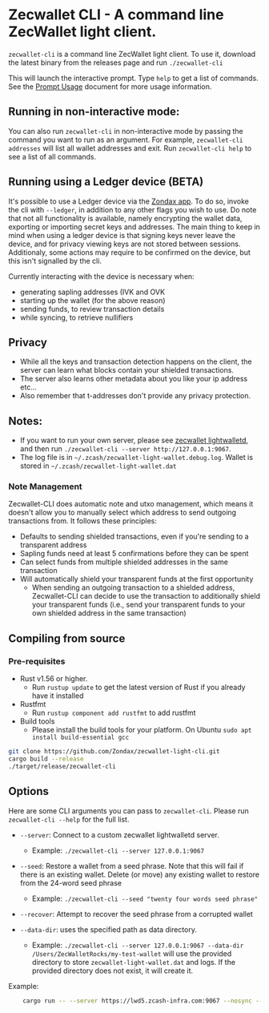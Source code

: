 # Zecwallet CLI - A command line ZecWallet light client. 

`zecwallet-cli` is a command line ZecWallet light client. To use it, download the latest binary from the releases page and run `./zecwallet-cli`

This will launch the interactive prompt. Type `help` to get a list of commands. See the [Prompt Usage](PROMPT.md) document for more usage information. 

## Running in non-interactive mode:

You can also run `zecwallet-cli` in non-interactive mode by passing the command you want to run as an argument. For example, `zecwallet-cli addresses` will list all wallet addresses and exit. 
Run `zecwallet-cli help` to see a list of all commands. 

## Running using a Ledger device (BETA)

It's possible to use a Ledger device via the [Zondax app](https://github.com/Zondax/ledger-zcash). To do so, invoke the cli with `--ledger`, in addition to any other flags you wish to use.
Do note that not all functionality is available, namely encrypting the wallet data, exporting or importing secret keys and addresses.
The main thing to keep in mind when using a ledger device is that signing keys never leave the device, and for privacy viewing keys are not stored between sessions. 
Additionaly, some actions may require to be confirmed on the device, but this isn't signalled by the cli.

Currently interacting with the device is necessary when:

- generating sapling addresses (IVK and OVK
- starting up the wallet (for the above reason)
- sending funds, to review transaction details
- while syncing, to retrieve nullifiers

## Privacy 

* While all the keys and transaction detection happens on the client, the server can learn what blocks contain your shielded transactions.
* The server also learns other metadata about you like your ip address etc...
* Also remember that t-addresses don't provide any privacy protection.

## Notes:

* If you want to run your own server, please see [zecwallet lightwalletd](https://github.com/adityapk00/lightwalletd), and then run `./zecwallet-cli --server http://127.0.0.1:9067`.
* The log file is in `~/.zcash/zecwallet-light-wallet.debug.log`. Wallet is stored in `~/.zcash/zecwallet-light-wallet.dat`

### Note Management

Zecwallet-CLI does automatic note and utxo management, which means it doesn't allow you to manually select which address to send outgoing transactions from. It follows these principles:

* Defaults to sending shielded transactions, even if you're sending to a transparent address
* Sapling funds need at least 5 confirmations before they can be spent
* Can select funds from multiple shielded addresses in the same transaction
* Will automatically shield your transparent funds at the first opportunity
    * When sending an outgoing transaction to a shielded address, Zecwallet-CLI can decide to use the transaction to additionally shield your transparent funds (i.e., send your transparent funds to your own shielded address in the same transaction)

## Compiling from source

### Pre-requisites

* Rust v1.56 or higher.
    * Run `rustup update` to get the latest version of Rust if you already have it installed
* Rustfmt
    * Run `rustup component add rustfmt` to add rustfmt
* Build tools
    * Please install the build tools for your platform. On Ubuntu `sudo apt install build-essential gcc`

```bash
git clone https://github.com/Zondax/zecwallet-light-cli.git
cargo build --release
./target/release/zecwallet-cli
```

## Options

Here are some CLI arguments you can pass to `zecwallet-cli`. Please run `zecwallet-cli --help` for the full list. 

* `--server`: Connect to a custom zecwallet lightwalletd server. 
    * Example: `./zecwallet-cli --server 127.0.0.1:9067`
* `--seed`: Restore a wallet from a seed phrase. Note that this will fail if there is an existing wallet. Delete (or move) any existing wallet to restore from the 24-word seed phrase
    * Example: `./zecwallet-cli --seed "twenty four words seed phrase"`
 * `--recover`: Attempt to recover the seed phrase from a corrupted wallet
 
 * `--data-dir`: uses the specified path as data directory.
    * Example: `./zecwallet-cli --server 127.0.0.1:9067 --data-dir /Users/ZecWalletRocks/my-test-wallet` will use the provided directory to store `zecwallet-light-wallet.dat` and logs. If the provided directory does not exist, it will create it.


Example:

```bash
    cargo run -- --server https://lwd5.zcash-infra.com:9067 --nosync --ledger --birthday 2301761
```
